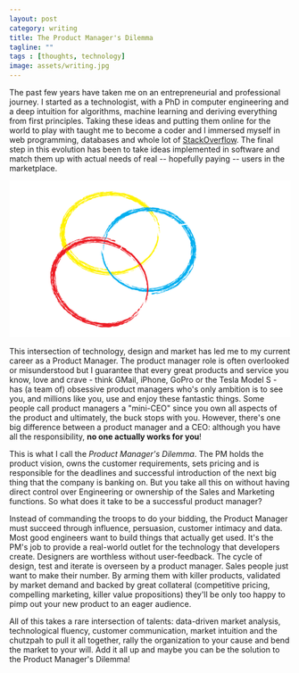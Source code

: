 ```yaml
---
layout: post
category: writing
title: The Product Manager's Dilemma
tagline: ""
tags : [thoughts, technology]
image: assets/writing.jpg
---
```


The past few years have taken me on an entrepreneurial and professional journey. 
I started as a technologist, with a PhD in computer engineering and a deep intuition for algorithms, machine learning and deriving everything from first principles. 
Taking these ideas and putting them online for the world to play with taught me to become a coder and I immersed myself in web programming, databases and whole lot of [StackOverflow](http://stackoverflow.com/users/212602/lubar). 
The final step in this evolution has been to take ideas implemented in software and match them up with actual needs of real -- hopefully paying -- users in the marketplace.

![Product Manager: Jack of all trades](/public/images/product-management.png)

This intersection of technology, design and market has led me to my current career as a Product Manager. 
The product manager role is often overlooked or misunderstood but I guarantee that every great products and service you know, love and crave - think GMail, iPhone, GoPro or the Tesla Model S - has (a team of) obsessive product managers who's only ambition is to see you, and millions like you, use and enjoy these fantastic things.
Some people call product managers a "mini-CEO" since you own all aspects of the product and ultimately, the buck stops with you. 
However, there's one big difference between a product manager and a CEO: although you have all the responsibility, **no one actually works for you**!

This is what I call the *Product Manager's Dilemma*.
The PM holds the product vision, owns the customer requirements, sets pricing and is responsible for the deadlines and successful introduction of the next big thing that the company is banking on.
But you take all this on without having direct control over Engineering or ownership of the Sales and Marketing functions. 
So what does it take to be a successful product manager?

Instead of commanding the troops to do your bidding, the Product Manager must succeed through influence, persuasion, customer intimacy and data. 
Most good engineers want to build things that actually get used. It's the PM's job to provide a real-world outlet for the technology that developers create.
Designers are worthless without user-feedback. The cycle of design, test and iterate is overseen by a product manager.
Sales people just want to make their number. By arming them with killer products, validated by market demand and backed by great collateral (competitive pricing, compelling marketing, killer value propositions) they'll be only too happy to pimp out your new product to an eager audience.

All of this takes a rare intersection of talents: data-driven market analysis, technological fluency, customer communication, market intuition and the chutzpah to pull it all together, rally the organization to your cause and bend the market to your will.
Add it all up and maybe you can be the solution to the Product Manager's Dilemma!
